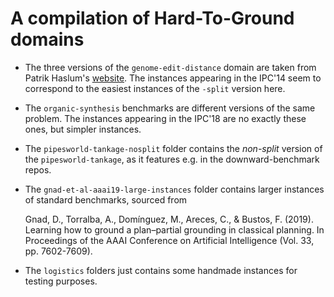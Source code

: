 
# A compilation of Hard-To-Ground domains

* The three versions of the `genome-edit-distance` domain are taken from Patrik Haslum's
[website](http://users.cecs.anu.edu.au/~patrik/#resources). The instances appearing in the IPC'14
seem to correspond to the easiest instances of the `-split` version here.

* The `organic-synthesis` benchmarks are different versions of the same problem. The instances 
appearing in the IPC'18 are no exactly these ones, but simpler instances.

* The `pipesworld-tankage-nosplit` folder contains the *non-split* version of the 
`pipesworld-tankage`, as it features e.g. in the downward-benchmark repos.

* The `gnad-et-al-aaai19-large-instances` folder contains larger instances of standard benchmarks,
sourced from 


    Gnad, D., Torralba, A., Domínguez, M., Areces, C., & Bustos, F. (2019).
    Learning how to ground a plan–partial grounding in classical planning.
    In Proceedings of the AAAI Conference on Artificial Intelligence (Vol. 33, pp. 7602-7609).

* The `logistics` folders just contains some handmade instances for testing purposes.
